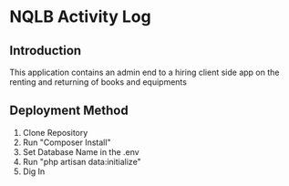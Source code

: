 # NQLB Activity Log

## Introduction
<p> This application contains an admin end to a hiring client side app on the renting and returning of books and equipments </p>

## Deployment Method
<ol>
    <li> Clone Repository </li>
    <li> Run "Composer Install" </li>
    <li> Set Database Name in the .env </li>
    <li> Run "php artisan data:initialize" </li>
    <li> Dig In </li>
</ol>

